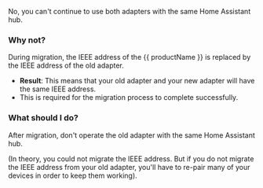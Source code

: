 No, you can't continue to use both adapters with the same Home Assistant hub.

### Why not?

During migration, the IEEE address of the {{ productName }} is replaced by the IEEE address of the old adapter.

- **Result**: This means that your old adapter and your new adapter will have the same IEEE address.
- This is required for the migration process to complete successfully.

### What should I do?

After migration, don't operate the old adapter with the same Home Assistant hub.

(In theory, you could not migrate the IEEE address. But if you do not migrate the IEEE address from your old adapter, you'll have to re-pair many of your devices in order to keep them working).
